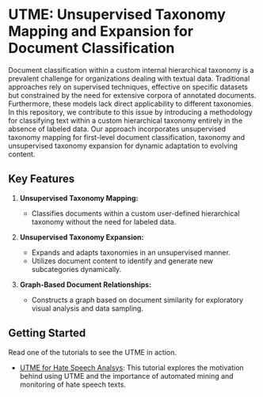# UTME: Unsupervised Taxonomy Mapping and Expansion for Document Classification

Document classification within a custom internal hierarchical taxonomy is a prevalent challenge for organizations dealing with textual data. Traditional approaches rely on supervised techniques, effective on specific datasets but constrained by the need for extensive corpora of annotated documents. Furthermore, these models lack direct applicability to different taxonomies. In this repository, we contribute to this issue by introducing a methodology for classifying text within a custom hierarchical taxonomy entirely in the absence of labeled data. Our approach incorporates unsupervised taxonomy mapping for first-level document classification, taxonomy and unsupervised taxonomy expansion for dynamic adaptation to evolving content.

## Key Features

1. **Unsupervised Taxonomy Mapping:**
   - Classifies documents within a custom user-defined hierarchical taxonomy without the need for labeled data.

2. **Unsupervised Taxonomy Expansion:**
   - Expands and adapts taxonomies in an unsupervised manner.
   - Utilizes document content to identify and generate new subcategories dynamically.

4. **Graph-Based Document Relationships:**
   - Constructs a graph based on document similarity for exploratory visual analysis and data sampling.

## Getting Started

Read one of the tutorials to see the UTME in action.

* [UTME for Hate Speech Analsys](https://github.com/Labic-ICMC-USP/UTME/tree/main/tutoriais/hatespeech): This tutorial explores the motivation behind using UTME and the importance of automated mining and monitoring of hate speech texts.
